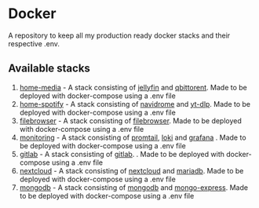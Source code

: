 # Docker

A repository to keep all my production ready docker stacks and their respective .env.

## Available stacks
1. [home-media](https://github.com/penevl/Docker/tree/main/home-media) - A stack consisting of [jellyfin](https://hub.docker.com/r/linuxserver/jellyfin) and [qbittorent](https://hub.docker.com/r/linuxserver/qbittorrent). Made to be deployed with docker-compose using a .env file
2. [home-spotify](https://github.com/penevl/Docker/tree/main/home-spotify) - A stack consisting of [navidrome](https://hub.docker.com/r/deluan/navidrome) and [yt-dlp](https://hub.docker.com/r/marcobaobao/yt-dlp-webui). Made to be deployed with docker-compose using a .env file
3. [filebrowser](https://github.com/penevl/Docker/tree/main/filebrowser) - A stack consisting of [filebrowser](https://hub.docker.com/r/filebrowser/filebrowser). Made to be deployed with docker-compose using a .env file
4. [monitoring](https://github.com/penevl/Docker/tree/main/monitoring) - A stack consisting of [promtail](https://hub.docker.com/r/grafana/promtail), [loki](https://hub.docker.com/r/grafana/loki) and [grafana](https://hub.docker.com/r/grafana/grafana) . Made to be deployed with docker-compose using a .env file
5. [gitlab](https://github.com/penevl/Docker/tree/main/gitlab) - A stack consisting of [gitlab](https://hub.docker.com/r/gitlab/gitlab-ee). . Made to be deployed with docker-compose using a .env file
6. [nextcloud](https://github.com/penevl/Docker/tree/main/nextcloud) - A stack consisting of [nextcloud](https://hub.docker.com/r/linuxserver/nextcloud) and [mariadb](https://hub.docker.com/_/mariadb). Made to be deployed with docker-compose using a .env file
7. [mongodb](https://github.com/penevl/Docker/tree/main/mongodb) - A stack consisting of [mongodb](https://hub.docker.com/_/mongo) and [mongo-express](https://hub.docker.com/_/mongo-express). Made to be deployed with docker-compose using a .env file